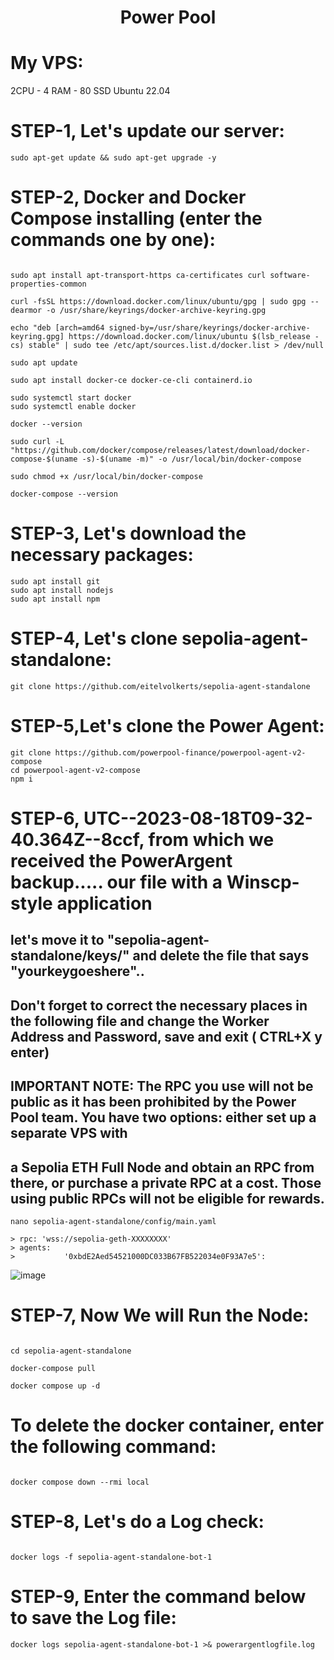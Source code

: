 <h1 align="center"> Power Pool </h1>




# My VPS:
2CPU - 4 RAM - 80 SSD
Ubuntu 22.04 



# STEP-1, Let's update our server:
```console
sudo apt-get update && sudo apt-get upgrade -y
```


# STEP-2, Docker and Docker Compose installing (enter the commands one by one):
```console

sudo apt install apt-transport-https ca-certificates curl software-properties-common

curl -fsSL https://download.docker.com/linux/ubuntu/gpg | sudo gpg --dearmor -o /usr/share/keyrings/docker-archive-keyring.gpg

echo "deb [arch=amd64 signed-by=/usr/share/keyrings/docker-archive-keyring.gpg] https://download.docker.com/linux/ubuntu $(lsb_release -cs) stable" | sudo tee /etc/apt/sources.list.d/docker.list > /dev/null

sudo apt update

sudo apt install docker-ce docker-ce-cli containerd.io

sudo systemctl start docker
sudo systemctl enable docker

docker --version

sudo curl -L "https://github.com/docker/compose/releases/latest/download/docker-compose-$(uname -s)-$(uname -m)" -o /usr/local/bin/docker-compose

sudo chmod +x /usr/local/bin/docker-compose

docker-compose --version

```


# STEP-3, Let's download the necessary packages:
```console
sudo apt install git
sudo apt install nodejs
sudo apt install npm
```


# STEP-4, Let's clone sepolia-agent-standalone:
```console
git clone https://github.com/eitelvolkerts/sepolia-agent-standalone
```


# STEP-5,Let's clone the Power Agent:
```console
git clone https://github.com/powerpool-finance/powerpool-agent-v2-compose
cd powerpool-agent-v2-compose
npm i
```


# STEP-6, UTC--2023-08-18T09-32-40.364Z--8ccf, from which we received the PowerArgent backup..... our file with a Winscp-style application
## let's move it to "sepolia-agent-standalone/keys/" and delete the file that says "yourkeygoeshere"..
## Don't forget to correct the necessary places in the following file and change the Worker Address and Password, save and exit ( CTRL+X y enter)

## IMPORTANT NOTE: The RPC you use will not be public as it has been prohibited by the Power Pool team. You have two options: either set up a separate VPS with
## a Sepolia ETH Full Node and obtain an RPC from there, or purchase a private RPC at a cost. Those using public RPCs will not be eligible for rewards.
```console
nano sepolia-agent-standalone/config/main.yaml

> rpc: 'wss://sepolia-geth-XXXXXXXX'
> agents:
>           '0xbdE2Aed54521000DC033B67FB522034e0F93A7e5':
```
![image](https://github.com/ahmkah/PowerPool/assets/99053148/af846c7d-001a-4752-90c2-892795e1fa26)


# STEP-7, Now We will Run the Node:
```console

cd sepolia-agent-standalone

docker-compose pull

docker compose up -d
```

# To delete the docker container, enter the following command:
```console

docker compose down --rmi local
```


# STEP-8, Let's do a Log check:
```console

docker logs -f sepolia-agent-standalone-bot-1
```

# STEP-9, Enter the command below to save the Log file:
```console
docker logs sepolia-agent-standalone-bot-1 >& powerargentlogfile.log

```














